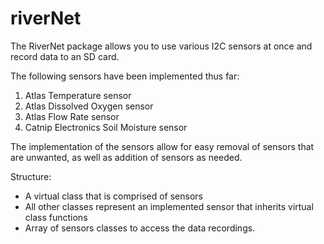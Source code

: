 # riverNet

The RiverNet package allows you to use various I2C sensors at once and record data to an SD card.

The following sensors have been implemented thus far: 
  1. Atlas Temperature sensor
  2. Atlas Dissolved Oxygen sensor 
  3. Atlas Flow Rate sensor 
  4. Catnip Electronics Soil Moisture sensor 
  
The implementation of the sensors allow for easy removal of sensors that are unwanted, as well as addition of sensors as needed. 

Structure: 
- A virtual class that is comprised of sensors 
- All other classes represent an implemented sensor that inherits virtual class functions  
- Array of sensors classes to access the data recordings. 
